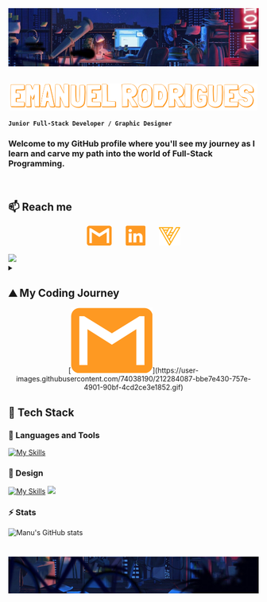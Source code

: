 <img src="Resources/top.jpg">
<br>
<br>
<p align="center">
    <img src="Resources/namehorizontal.png" alt="Name Image" width="500">
</p>


**`Junior Full-Stack Developer / Graphic Designer`**


### Welcome to my GitHub profile where you'll see my journey as I learn and carve my path into the world of Full-Stack Programming.
&nbsp;&nbsp;&nbsp;&nbsp;
## 📫 Reach me
<div align="center">

  [<img src="Resources/mailyellow.png" width="50" alt="Gmail Icon">](mailto:iamvilares@gmail.com)
  &nbsp;&nbsp;&nbsp;&nbsp;&nbsp;
  [<img src="Resources/lkdnyellow.png" width="40" alt="LinkedIn Icon">](https://www.linkedin.com/in/edvrodrigues/)
  &nbsp;&nbsp;&nbsp;&nbsp;&nbsp;
  [<img src="Resources/logoyellow.png" width="43" alt="Portfolio Icon">](https://www.iamvilares.com/)

</div>

<img src="https://user-images.githubusercontent.com/74038190/212284100-561aa473-3905-4a80-b561-0d28506553ee.gif">

<details>
 <summary><h2>⛰️ My Coding Journey</h2></summary>
I began my coding journey in college, as a multimedia student. It was mainly frontend and some ideas of backend, nothing too deep. I was pretty excited, even before starting. However, things took a turn for the worst, and shortly after starting learning, I discovered that coding wasn't for me... at the time. So I moved on to other realms of multimedia and ended up as a Graphic Designer. It fulfilled me for a while but after some time, I've noticed that it wasn't for me either. I love being creative and I don't think I'll ever let go of that part of me... but I wanted more. As I started to realize that I needed a career change, coding started to appear on the back of my mind. You see, I've never truly forgotten it after college, and it somehow became this monster that was too strong for me to defeat. But maybe not this time. Maybe I was ready enough to try again. And so I did. And so I failed. A few months passed. I tried again on my own. And I failed again. This made me think that maybe I should stick to Graphic Design and what I needed was just to fall back in love with it. And that's what I did, but the love didn't last long. At this point, I was really tired, like you must be from reading this. I promise the end is near. I've decided I needed a proper change, this time for real, not like the times before where it was just me in front of my computer. In reality, coding was still on my mind. I always had this idea that programmers owned the world and the array of things they could do blew my mind. And I wanted that. Since I couldn't do it alone, I took a friend's suggestion and did a coding boot camp. It was hard, incredibly fast-paced but fun as hell. They say "third time's a charm" and... this time was. I finally felt I was on to something, and even though this journey was, is, and will continue to be hard, I don't see myself doing anything else. So welcome to my GitHub profile and my journey into a Full-Stack Developer!!!
</details>

<div align="center">
  [<img src="Resources/mailyellow.png">](https://user-images.githubusercontent.com/74038190/212284087-bbe7e430-757e-4901-90bf-4cd2ce3e1852.gif)
</div>



## 🚀 Tech Stack
### 🧰 Languages and Tools
 [![My Skills](https://skillicons.dev/icons?i=java,js,html,css,spring,nodejs,jquery,bootstrap,mysql,git,maven,postman,idea,vscode)](https://skillicons.dev)
### 🎨 Design
[![My Skills](https://skillicons.dev/icons?i=ai,ps,sketchup,figma)](https://skillicons.dev)
<img src="https://user-images.githubusercontent.com/74038190/212284100-561aa473-3905-4a80-b561-0d28506553ee.gif">
&nbsp;&nbsp;&nbsp;&nbsp;
### ⚡️ Stats

![Manu's GitHub stats](https://github-readme-stats.vercel.app/api?username=manuvils&show_icons=true&theme=github_dark)

#

<img src="Resources/down.jpg">
